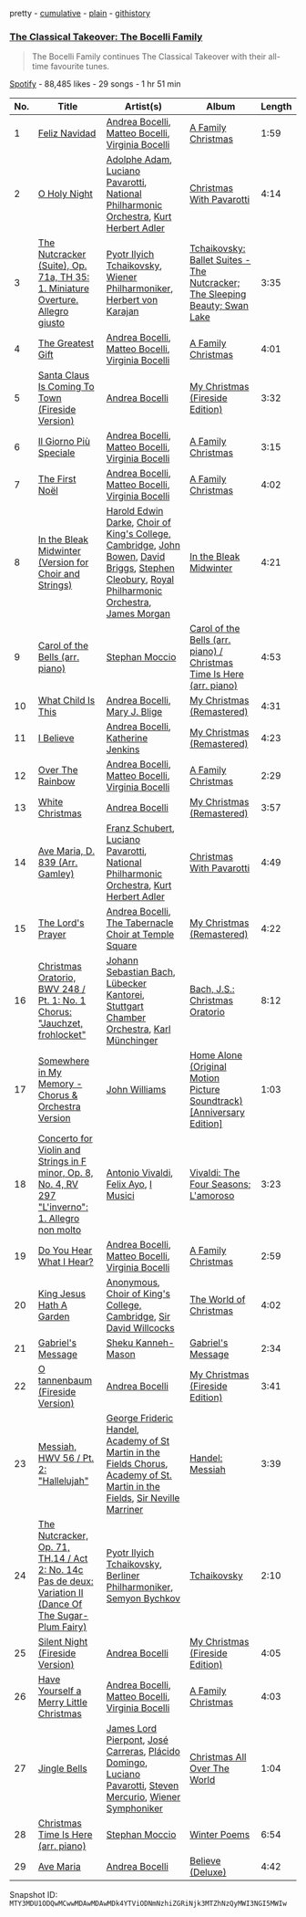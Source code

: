 pretty - [cumulative](/playlists/cumulative/37i9dQZF1DWXtBjoO4Thyy.md) - [plain](/playlists/plain/37i9dQZF1DWXtBjoO4Thyy) - [githistory](https://github.githistory.xyz/mackorone/spotify-playlist-archive/blob/main/playlists/plain/37i9dQZF1DWXtBjoO4Thyy)

### [The Classical Takeover: The Bocelli Family](https://open.spotify.com/playlist/37i9dQZF1DWXtBjoO4Thyy)

> The Bocelli Family continues The Classical Takeover with their all\-time favourite tunes.

[Spotify](https://open.spotify.com/user/spotify) - 88,485 likes - 29 songs - 1 hr 51 min

| No. | Title | Artist(s) | Album | Length |
|---|---|---|---|---|
| 1 | [Feliz Navidad](https://open.spotify.com/track/4h8gC82RmwrIsNYibTbXvs) | [Andrea Bocelli](https://open.spotify.com/artist/3EA9hVIzKfFiQI0Kikz2wo), [Matteo Bocelli](https://open.spotify.com/artist/3SzmIPVTtVc0AzbR8kwk0w), [Virginia Bocelli](https://open.spotify.com/artist/5zF9MgOi02PuW8KAH9VtyX) | [A Family Christmas](https://open.spotify.com/album/5q3BRC7sphYO3vIhAsOTFc) | 1:59 |
| 2 | [O Holy Night](https://open.spotify.com/track/0lD2KSQ1NpPK3yYWsOmWvl) | [Adolphe Adam](https://open.spotify.com/artist/71VUVLmoTKKYfIugkavMeS), [Luciano Pavarotti](https://open.spotify.com/artist/0Y8KmFkKOgJybpVobn1onU), [National Philharmonic Orchestra](https://open.spotify.com/artist/2Ek1WGW7WeyDoxsZiu0AAd), [Kurt Herbert Adler](https://open.spotify.com/artist/6hiFukbNj4yzxTtQ2CrUFP) | [Christmas With Pavarotti](https://open.spotify.com/album/09N9UkEQRmcGccwnonS5rq) | 4:14 |
| 3 | [The Nutcracker \(Suite\), Op\. 71a, TH 35: 1\. Miniature Overture\. Allegro giusto](https://open.spotify.com/track/1BQMuHvQt4sqM3BHaa4pMe) | [Pyotr Ilyich Tchaikovsky](https://open.spotify.com/artist/3MKCzCnpzw3TjUYs2v7vDA), [Wiener Philharmoniker](https://open.spotify.com/artist/003f4bk13c6Q3gAUXv7dGJ), [Herbert von Karajan](https://open.spotify.com/artist/5zCaQxjl110XTrm4LQ1CxY) | [Tchaikovsky: Ballet Suites \- The Nutcracker; The Sleeping Beauty; Swan Lake](https://open.spotify.com/album/2jgxcoQqEde7wyqUeyL2pd) | 3:35 |
| 4 | [The Greatest Gift](https://open.spotify.com/track/6GBYT0dqkba3xaXS5BkPKE) | [Andrea Bocelli](https://open.spotify.com/artist/3EA9hVIzKfFiQI0Kikz2wo), [Matteo Bocelli](https://open.spotify.com/artist/3SzmIPVTtVc0AzbR8kwk0w), [Virginia Bocelli](https://open.spotify.com/artist/5zF9MgOi02PuW8KAH9VtyX) | [A Family Christmas](https://open.spotify.com/album/5q3BRC7sphYO3vIhAsOTFc) | 4:01 |
| 5 | [Santa Claus Is Coming To Town \(Fireside Version\)](https://open.spotify.com/track/1YlM7rSg7XT1DGY6Vy5zhw) | [Andrea Bocelli](https://open.spotify.com/artist/3EA9hVIzKfFiQI0Kikz2wo) | [My Christmas \(Fireside Edition\)](https://open.spotify.com/album/4Q17cfjjk9wMQ1PAFkGjPS) | 3:32 |
| 6 | [Il Giorno Più Speciale](https://open.spotify.com/track/6FzsCT6DCr8hckm5FdU4do) | [Andrea Bocelli](https://open.spotify.com/artist/3EA9hVIzKfFiQI0Kikz2wo), [Matteo Bocelli](https://open.spotify.com/artist/3SzmIPVTtVc0AzbR8kwk0w), [Virginia Bocelli](https://open.spotify.com/artist/5zF9MgOi02PuW8KAH9VtyX) | [A Family Christmas](https://open.spotify.com/album/5q3BRC7sphYO3vIhAsOTFc) | 3:15 |
| 7 | [The First Noël](https://open.spotify.com/track/4GvIQJ0xGu1IaaLEs8PWFe) | [Andrea Bocelli](https://open.spotify.com/artist/3EA9hVIzKfFiQI0Kikz2wo), [Matteo Bocelli](https://open.spotify.com/artist/3SzmIPVTtVc0AzbR8kwk0w), [Virginia Bocelli](https://open.spotify.com/artist/5zF9MgOi02PuW8KAH9VtyX) | [A Family Christmas](https://open.spotify.com/album/5q3BRC7sphYO3vIhAsOTFc) | 4:02 |
| 8 | [In the Bleak Midwinter \(Version for Choir and Strings\)](https://open.spotify.com/track/6DbqaDv1fAk6q1bPp6hbFY) | [Harold Edwin Darke](https://open.spotify.com/artist/4Siha7mUYtEU2wu0kXRlss), [Choir of King's College, Cambridge](https://open.spotify.com/artist/0f3PsS9IQ6whvNMFFKnpjl), [John Bowen](https://open.spotify.com/artist/4d4dDd3rH8w9lGp62LesY6), [David Briggs](https://open.spotify.com/artist/6fpm54DfoAd1JokubtQiNL), [Stephen Cleobury](https://open.spotify.com/artist/0ugRf6ECGBFRCHlv9iG1No), [Royal Philharmonic Orchestra](https://open.spotify.com/artist/0MvSBMGRQJY3mRwIbJsqF1), [James Morgan](https://open.spotify.com/artist/7mC0zQ4J4cJPNGYFlmiQVC) | [In the Bleak Midwinter](https://open.spotify.com/album/56pQbFZxrmpvuhJs6jhpyx) | 4:21 |
| 9 | [Carol of the Bells \(arr\. piano\)](https://open.spotify.com/track/5FCJXbQPOgC68fpHnBgHWx) | [Stephan Moccio](https://open.spotify.com/artist/25s9H1JQmTu3iuFzpXWUIg) | [Carol of the Bells \(arr\. piano\) / Christmas Time Is Here \(arr\. piano\)](https://open.spotify.com/album/5vYP61VuwDOFaqRfUtrhf7) | 4:53 |
| 10 | [What Child Is This](https://open.spotify.com/track/2z1ZqvD08zrfACPZFZB3tr) | [Andrea Bocelli](https://open.spotify.com/artist/3EA9hVIzKfFiQI0Kikz2wo), [Mary J\. Blige](https://open.spotify.com/artist/1XkoF8ryArs86LZvFOkbyr) | [My Christmas \(Remastered\)](https://open.spotify.com/album/37QhqwG2GFkVdlyRjvgKme) | 4:31 |
| 11 | [I Believe](https://open.spotify.com/track/0lEtNAlZT7BbWyMZbHNDhy) | [Andrea Bocelli](https://open.spotify.com/artist/3EA9hVIzKfFiQI0Kikz2wo), [Katherine Jenkins](https://open.spotify.com/artist/6dkXCmyrSrQteo0gwOGzFl) | [My Christmas \(Remastered\)](https://open.spotify.com/album/37QhqwG2GFkVdlyRjvgKme) | 4:23 |
| 12 | [Over The Rainbow](https://open.spotify.com/track/3Y92KuhfETiU7BaAQyVgyi) | [Andrea Bocelli](https://open.spotify.com/artist/3EA9hVIzKfFiQI0Kikz2wo), [Matteo Bocelli](https://open.spotify.com/artist/3SzmIPVTtVc0AzbR8kwk0w), [Virginia Bocelli](https://open.spotify.com/artist/5zF9MgOi02PuW8KAH9VtyX) | [A Family Christmas](https://open.spotify.com/album/5q3BRC7sphYO3vIhAsOTFc) | 2:29 |
| 13 | [White Christmas](https://open.spotify.com/track/0PrFvFqEWHS85XmRJCKcBr) | [Andrea Bocelli](https://open.spotify.com/artist/3EA9hVIzKfFiQI0Kikz2wo) | [My Christmas \(Remastered\)](https://open.spotify.com/album/37QhqwG2GFkVdlyRjvgKme) | 3:57 |
| 14 | [Ave Maria, D\. 839 \(Arr\. Gamley\)](https://open.spotify.com/track/53AHHbBncRxcjnvAxlrw1T) | [Franz Schubert](https://open.spotify.com/artist/2p0UyoPfYfI76PCStuXfOP), [Luciano Pavarotti](https://open.spotify.com/artist/0Y8KmFkKOgJybpVobn1onU), [National Philharmonic Orchestra](https://open.spotify.com/artist/2Ek1WGW7WeyDoxsZiu0AAd), [Kurt Herbert Adler](https://open.spotify.com/artist/6hiFukbNj4yzxTtQ2CrUFP) | [Christmas With Pavarotti](https://open.spotify.com/album/09N9UkEQRmcGccwnonS5rq) | 4:49 |
| 15 | [The Lord's Prayer](https://open.spotify.com/track/07SgtBT6GeNRBaU2X3AOiX) | [Andrea Bocelli](https://open.spotify.com/artist/3EA9hVIzKfFiQI0Kikz2wo), [The Tabernacle Choir at Temple Square](https://open.spotify.com/artist/1GRl6sRyLg9ToOohIE2wW5) | [My Christmas \(Remastered\)](https://open.spotify.com/album/37QhqwG2GFkVdlyRjvgKme) | 4:22 |
| 16 | [Christmas Oratorio, BWV 248 / Pt\. 1: No\. 1 Chorus: "Jauchzet, frohlocket"](https://open.spotify.com/track/1cVFajoYYks3Lvlymw3Rnn) | [Johann Sebastian Bach](https://open.spotify.com/artist/5aIqB5nVVvmFsvSdExz408), [Lübecker Kantorei](https://open.spotify.com/artist/5bMo7bMaqN4DTdxC3heDBn), [Stuttgart Chamber Orchestra](https://open.spotify.com/artist/51RiZjPgKKJ1uDsZVmntmF), [Karl Münchinger](https://open.spotify.com/artist/2nhApVkD1mcbeH3ubJHiGg) | [Bach, J.S.: Christmas Oratorio](https://open.spotify.com/album/6IxPr96LP4aDbd5VOgu3Hn) | 8:12 |
| 17 | [Somewhere in My Memory \- Chorus & Orchestra Version](https://open.spotify.com/track/1WA5av9UlqPNOKcaUdWbGM) | [John Williams](https://open.spotify.com/artist/3dRfiJ2650SZu6GbydcHNb) | [Home Alone \(Original Motion Picture Soundtrack\) \[Anniversary Edition\]](https://open.spotify.com/album/3rDo7fQDUwJ6qmxwP5yQsY) | 1:03 |
| 18 | [Concerto for Violin and Strings in F minor, Op\. 8, No\. 4, RV 297 "L'inverno": 1\. Allegro non molto](https://open.spotify.com/track/2WcH0XXS50IsXmkSVJHAXZ) | [Antonio Vivaldi](https://open.spotify.com/artist/2QOIawHpSlOwXDvSqQ9YJR), [Felix Ayo](https://open.spotify.com/artist/556uJ3UBpGk6gtK89dOfZ2), [I Musici](https://open.spotify.com/artist/5TYM4xzvG2OuZafhTEuAHX) | [Vivaldi: The Four Seasons; L'amoroso](https://open.spotify.com/album/5Xa9HJCQsIYvs0azMJBdNV) | 3:23 |
| 19 | [Do You Hear What I Hear?](https://open.spotify.com/track/2QBHj5lBETlmtrP7IxJ3cA) | [Andrea Bocelli](https://open.spotify.com/artist/3EA9hVIzKfFiQI0Kikz2wo), [Matteo Bocelli](https://open.spotify.com/artist/3SzmIPVTtVc0AzbR8kwk0w), [Virginia Bocelli](https://open.spotify.com/artist/5zF9MgOi02PuW8KAH9VtyX) | [A Family Christmas](https://open.spotify.com/album/5q3BRC7sphYO3vIhAsOTFc) | 2:59 |
| 20 | [King Jesus Hath A Garden](https://open.spotify.com/track/7yktQ1hC4esgDOkh3YZAVE) | [Anonymous](https://open.spotify.com/artist/4kCZ5nyurc9eIqLJfUcW0Y), [Choir of King's College, Cambridge](https://open.spotify.com/artist/0f3PsS9IQ6whvNMFFKnpjl), [Sir David Willcocks](https://open.spotify.com/artist/3adMGKhs0hyGuTVpe7hnqC) | [The World of Christmas](https://open.spotify.com/album/6d6MHfC0h20demwFLYnsRq) | 4:02 |
| 21 | [Gabriel's Message](https://open.spotify.com/track/0QWDOBSNiPaM73Y2AxXQ4L) | [Sheku Kanneh\-Mason](https://open.spotify.com/artist/6OTr0YwLwGdv7mlmX27hRX) | [Gabriel's Message](https://open.spotify.com/album/0YC5jOsmjX2LebjVZq0VMa) | 2:34 |
| 22 | [O tannenbaum \(Fireside Version\)](https://open.spotify.com/track/6mdw5vi9ti0BkBzukDe4P2) | [Andrea Bocelli](https://open.spotify.com/artist/3EA9hVIzKfFiQI0Kikz2wo) | [My Christmas \(Fireside Edition\)](https://open.spotify.com/album/4Q17cfjjk9wMQ1PAFkGjPS) | 3:41 |
| 23 | [Messiah, HWV 56 / Pt\. 2: "Hallelujah"](https://open.spotify.com/track/4TNCQyG2gmepsGoeLdRKn4) | [George Frideric Handel](https://open.spotify.com/artist/1QL7yTHrdahRMpvNtn6rI2), [Academy of St Martin in the Fields Chorus](https://open.spotify.com/artist/1GxYERY1PDh1dEuFqvTDa5), [Academy of St\. Martin in the Fields](https://open.spotify.com/artist/77CaCn32H4mOMQA7UElzfF), [Sir Neville Marriner](https://open.spotify.com/artist/6NUhQz7eAEsZvjEHTKHux9) | [Handel: Messiah](https://open.spotify.com/album/4fMwLdKBFB0A2XjrB8vvM5) | 3:39 |
| 24 | [The Nutcracker, Op\. 71, TH.14 / Act 2: No\. 14c Pas de deux: Variation II \(Dance Of The Sugar\-Plum Fairy\)](https://open.spotify.com/track/4Eb7YG1wKOACmepFX7IS5U) | [Pyotr Ilyich Tchaikovsky](https://open.spotify.com/artist/3MKCzCnpzw3TjUYs2v7vDA), [Berliner Philharmoniker](https://open.spotify.com/artist/6uRJnvQ3f8whVnmeoecv5Z), [Semyon Bychkov](https://open.spotify.com/artist/6qg886AZaBjnfRF5tEs4Ht) | [Tchaikovsky](https://open.spotify.com/album/438o4UfLaxtqzrtZ0H0eKp) | 2:10 |
| 25 | [Silent Night \(Fireside Version\)](https://open.spotify.com/track/50wpeJECxWjh9QNdxO7uE2) | [Andrea Bocelli](https://open.spotify.com/artist/3EA9hVIzKfFiQI0Kikz2wo) | [My Christmas \(Fireside Edition\)](https://open.spotify.com/album/4Q17cfjjk9wMQ1PAFkGjPS) | 4:05 |
| 26 | [Have Yourself a Merry Little Christmas](https://open.spotify.com/track/4xorfKwLcAd5ePsmd47bc7) | [Andrea Bocelli](https://open.spotify.com/artist/3EA9hVIzKfFiQI0Kikz2wo), [Matteo Bocelli](https://open.spotify.com/artist/3SzmIPVTtVc0AzbR8kwk0w), [Virginia Bocelli](https://open.spotify.com/artist/5zF9MgOi02PuW8KAH9VtyX) | [A Family Christmas](https://open.spotify.com/album/5q3BRC7sphYO3vIhAsOTFc) | 4:03 |
| 27 | [Jingle Bells](https://open.spotify.com/track/61EQ28xws6WobRTkI08yZp) | [James Lord Pierpont](https://open.spotify.com/artist/5iIKeTzlmN0QATljeEk27G), [José Carreras](https://open.spotify.com/artist/1ahGKezyX9Rl7GuEF2tc15), [Plácido Domingo](https://open.spotify.com/artist/4pU3BpenOZFEBzORx2YBJW), [Luciano Pavarotti](https://open.spotify.com/artist/0Y8KmFkKOgJybpVobn1onU), [Steven Mercurio](https://open.spotify.com/artist/1tVeyHElHwol59M1EPwQHD), [Wiener Symphoniker](https://open.spotify.com/artist/6XZxFuZaBnZBngpxbut80O) | [Christmas All Over The World](https://open.spotify.com/album/6aWIpkaSmKp4zmasN3S0GB) | 1:04 |
| 28 | [Christmas Time Is Here \(arr\. piano\)](https://open.spotify.com/track/4BLsnVkGnC5AeC31cOLI4P) | [Stephan Moccio](https://open.spotify.com/artist/25s9H1JQmTu3iuFzpXWUIg) | [Winter Poems](https://open.spotify.com/album/21xqG6ge0VhBE0YDqVUqgX) | 6:54 |
| 29 | [Ave Maria](https://open.spotify.com/track/2M9IDFz9qjUws70gkPbBkb) | [Andrea Bocelli](https://open.spotify.com/artist/3EA9hVIzKfFiQI0Kikz2wo) | [Believe \(Deluxe\)](https://open.spotify.com/album/1YuRC8Fj5XdgpuoA7yBDnr) | 4:42 |

Snapshot ID: `MTY3MDU1ODQwMCwwMDAwMDAwMDk4YTViODNmNzhiZGRiNjk3MTZhNzQyMWI3NGI5MWIw`
